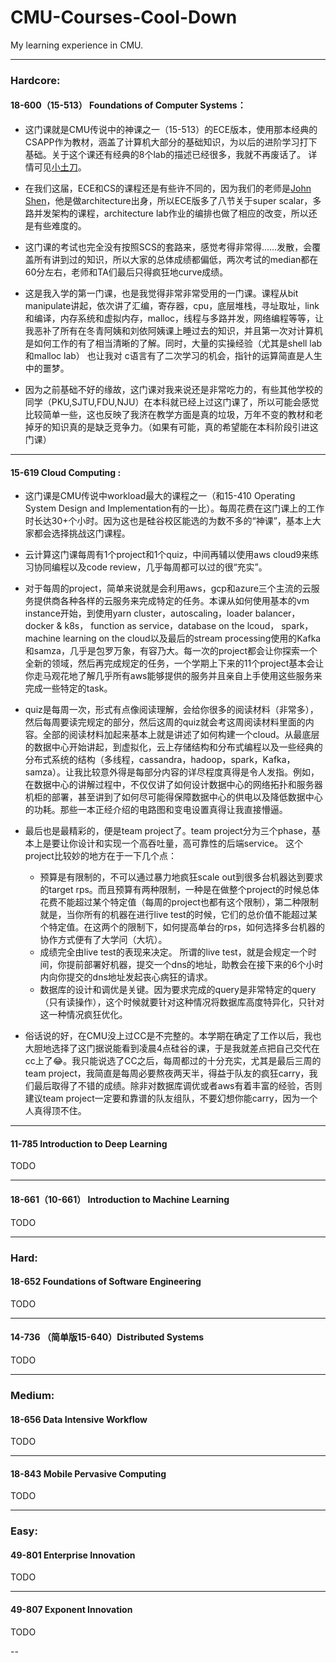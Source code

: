# CMU-Courses-Cool-Down
My learning experience in CMU.

----

### Hardcore:

#### 18-600（15-513） Foundations of Computer Systems：

 -  这门课就是CMU传说中的神课之一（15-513）的ECE版本，使用那本经典的CSAPP作为教材，涵盖了计算机大部分的基础知识，为以后的进阶学习打下基础。关于这个课还有经典的8个lab的描述已经很多，我就不再废话了。 详情可见[小土刀]([https://wdxtub.com/2016/04/16/thin-csapp-0/](https://wdxtub.com/2016/04/16/thin-csapp-0/)
)。

- 在我们这届，ECE和CS的课程还是有些许不同的，因为我们的老师是[John Shen](https://sv.cmu.edu/directory/faculty-and-researchers-directory/faculty-and-researchers/shen.html)，他是做architecture出身，所以ECE版多了八节关于super scalar，多路并发架构的课程，architecture lab作业的编排也做了相应的改变，所以还是有些难度的。

- 这门课的考试也完全没有按照SCS的套路来，感觉考得非常得……发散，会覆盖所有讲到过的知识，所以大家的总体成绩都偏低，两次考试的median都在60分左右，老师和TA们最后只得疯狂地curve成绩。

- 这是我入学的第一门课，也是我觉得非常非常受用的一门课。课程从bit manipulate讲起，依次讲了汇编，寄存器，cpu，底层堆栈，寻址取址，link和编译，内存系统和虚拟内存，malloc，线程与多路并发，网络编程等等，让我恶补了所有在冬青阿姨和刘依阿姨课上睡过去的知识，并且第一次对计算机是如何工作的有了相当清晰的了解。同时，大量的实操经验（尤其是shell lab和malloc lab） 也让我对 c语言有了二次学习的机会，指针的运算简直是人生中的噩梦。
 
- 因为之前基础不好的缘故，这门课对我来说还是非常吃力的，有些其他学校的同学（PKU,SJTU,FDU,NJU）在本科就已经上过这门课了，所以可能会感觉比较简单一些，这也反映了我济在教学方面是真的垃圾，万年不变的教材和老掉牙的知识真的是缺乏竞争力。（如果有可能，真的希望能在本科阶段引进这门课）


----


#### 15-619 Cloud Computing :

- 这门课是CMU传说中workload最大的课程之一（和15-410 Operating System Design and Implementation有的一比）。每周花费在这门课上的工作时长达30+个小时。因为这也是硅谷校区能选的为数不多的“神课”，基本上大家都会选择挑战这门课程。

- 云计算这门课每周有1个project和1个quiz，中间再辅以使用aws cloud9来练习协同编程以及code review，几乎每周都可以过的很“充实”。

- 对于每周的project，简单来说就是会利用aws，gcp和azure三个主流的云服务提供商各种各样的云服务来完成特定的任务。本课从如何使用基本的vm instance开始，到使用yarn cluster，autoscaling，loader balancer，docker & k8s， function as service，database on the lcoud， spark，machine learning on the cloud以及最后的stream processing使用的Kafka和samza，几乎是包罗万象，有容乃大。每一次的project都会让你探索一个全新的领域，然后再完成规定的任务，一个学期上下来的11个project基本会让你走马观花地了解几乎所有aws能够提供的服务并且亲自上手使用这些服务来完成一些特定的task。

- quiz是每周一次，形式有点像阅读理解，会给你很多的阅读材料（非常多），然后每周要读完规定的部分，然后这周的quiz就会考这周阅读材料里面的内容。全部的阅读材料加起来基本上就是讲述了如何构建一个cloud。从最底层的数据中心开始讲起，到虚拟化，云上存储结构和分布式编程以及一些经典的分布式系统的结构（多线程，cassandra，hadoop，spark，Kafka，samza）。让我比较意外得是每部分内容的详尽程度真得是令人发指。例如，在数据中心的讲解过程中，不仅仅讲了如何设计数据中心的网络拓扑和服务器机柜的部署，甚至讲到了如何尽可能得保障数据中心的供电以及降低数据中心的功耗。那些一本正经介绍的电路图和变电设置真得让我直接懵逼。

- 最后也是最精彩的，便是team project了。team project分为三个phase，基本上是要让你设计和实现一个高吞吐量，高可靠性的后端service。 这个project比较妙的地方在于一下几个点：
    - 预算是有限制的，不可以通过暴力地疯狂scale out到很多台机器达到要求的target rps。而且预算有两种限制，一种是在做整个project的时候总体花费不能超过某个特定值（每周的project也都有这个限制），第二种限制就是，当你所有的机器在进行live test的时候，它们的总价值不能超过某个特定值。在这两个的限制下，如何提高单台的rps，如何选择多台机器的协作方式便有了大学问（大坑）。
    - 成绩完全由live test的表现来决定。 所谓的live test，就是会规定一个时间，你提前部署好机器，提交一个dns的地址，助教会在接下来的6个小时内向你提交的dns地址发起丧心病狂的请求。
    - 数据库的设计和调优是关键。因为要求完成的query是非常特定的query（只有读操作），这个时候就要针对这种情况将数据库高度特异化，只针对这一种情况疯狂优化。


- 俗话说的好，在CMU没上过CC是不完整的。本学期在确定了工作以后，我也大胆地选择了这门据说能看到凌晨4点硅谷的课，于是我就差点把自己交代在cc上了😂。我只能说选了CC之后，每周都过的十分充实，尤其是最后三周的team project，我简直是每周必要熬夜两天半，得益于队友的疯狂carry，我们最后取得了不错的成绩。除非对数据库调优或者aws有着丰富的经验，否则建议team project一定要和靠谱的队友组队，不要幻想你能carry，因为一个人真得顶不住。

----

#### 11-785 Introduction to Deep Learning

TODO

----

#### 18-661（10-661） Introduction to Machine Learning

TODO

----


### Hard:

#### 18-652 Foundations of Software Engineering

TODO

----



#### 14-736 （简单版15-640）Distributed Systems

TODO

----


### Medium:

#### 18-656 Data Intensive Workflow

TODO

----

#### 18-843 Mobile Pervasive Computing

TODO

----

### Easy:

#### 49-801 Enterprise Innovation
TODO

----

#### 49-807 Exponent Innovation

TODO

--


